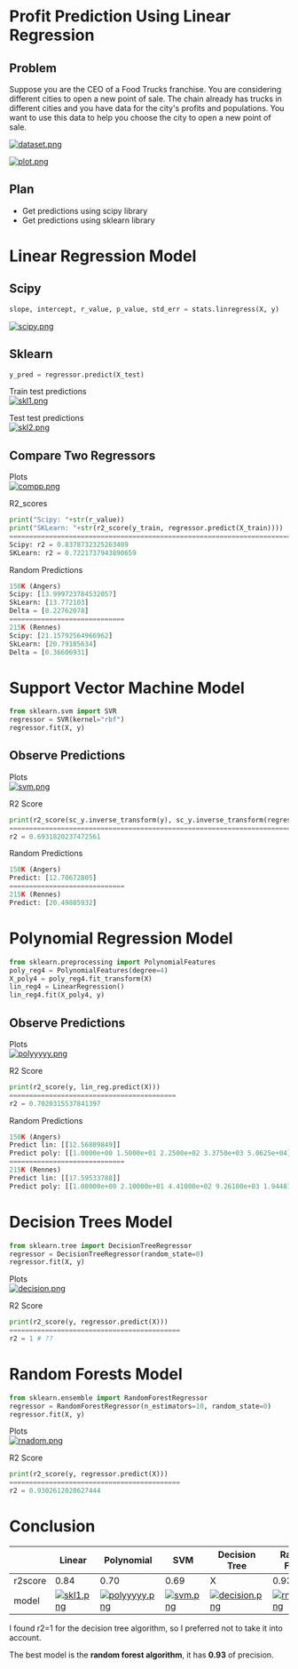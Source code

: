 # Profit Prediction Using Linear Regression

## Problem
Suppose you are the CEO of a Food Trucks franchise. You are considering different cities to open a new point of sale. The chain already has trucks in different cities and you have data for the city's profits and populations.
You want to use this data to help you choose the city to open a new point of sale.

[![dataset.png](https://i.postimg.cc/4yB2BTbQ/dataset.png)](https://postimg.cc/fSSvRpPV)

[![plot.png](https://i.postimg.cc/wBXVwp9R/plot.png)](https://postimg.cc/p9dzd3hP)

## Plan
* Get predictions using scipy library
* Get predictions using sklearn library
  
# Linear Regression Model

## Scipy
```python
slope, intercept, r_value, p_value, std_err = stats.linregress(X, y)
```
[![scipy.png](https://i.postimg.cc/qvfyS5bs/scipy.png)](https://postimg.cc/nCkXQ0tr)

## Sklearn
```python
y_pred = regressor.predict(X_test)
```

Train test predictions<br>
[![skl1.png](https://i.postimg.cc/N0xs8pP7/skl1.png)](https://postimg.cc/JyGCMc8G)

Test test predictions<br>
[![skl2.png](https://i.postimg.cc/fLrh5F7X/skl2.png)](https://postimg.cc/5YLG2sRN)

## Compare Two Regressors

Plots<br>
[![compp.png](https://i.postimg.cc/m2MtzNRV/compp.png)](https://postimg.cc/RNSM2tWn)

R2_scores
```python
print("Scipy: "+str(r_value))
print("SKLearn: "+str(r2_score(y_train, regressor.predict(X_train))))
==========================================================================
Scipy: r2 = 0.8378732325263409
SKLearn: r2 = 0.7221737943890659
```

Random Predictions
```python
150K (Angers)
Scipy: [13.999723784532057]
SkLearn: [13.772103]
Delta = [0.22762078]
=============================
215K (Rennes)
Scipy: [21.15792564966962]
SkLearn: [20.79185634]
Delta = [0.36606931]
```

# Support Vector Machine Model

```python
from sklearn.svm import SVR
regressor = SVR(kernel="rbf")
regressor.fit(X, y)
```
## Observe Predictions

Plots<br>
[![svm.png](https://i.postimg.cc/fL8dw11J/svm.png)](https://postimg.cc/WFJz8YNv)

R2 Score
```python
print(r2_score(sc_y.inverse_transform(y), sc_y.inverse_transform(regressor.predict(sc_X.transform(sc_X.inverse_transform(X))))))
==============================================================================
r2 = 0.6931820237472561
```

Random Predictions
```python
150K (Angers)
Predict: [12.70672805]
=============================
215K (Rennes)
Predict: [20.49885932]
```
# Polynomial Regression Model
```python
from sklearn.preprocessing import PolynomialFeatures
poly_reg4 = PolynomialFeatures(degree=4)
X_poly4 = poly_reg4.fit_transform(X)
lin_reg4 = LinearRegression()
lin_reg4.fit(X_poly4, y)
```
## Observe Predictions

Plots<br>
[![polyyyyy.png](https://i.postimg.cc/vTmKP1JD/polyyyyy.png)](https://postimg.cc/R6jGh0Vz)

R2 Score
```python
print(r2_score(y, lin_reg.predict(X)))
==========================================
r2 = 0.7020315537841397
```

Random Predictions
```python
150K (Angers)
Predict lin: [[12.56809849]]
Predict poly: [[1.0000e+00 1.5000e+01 2.2500e+02 3.3750e+03 5.0625e+04]]
=============================
215K (Rennes)
Predict lin: [[17.59533788]]
Predict poly: [[1.00000e+00 2.10000e+01 4.41000e+02 9.26100e+03 1.94481e+05]]
```

# Decision Trees Model
```python
from sklearn.tree import DecisionTreeRegressor
regressor = DecisionTreeRegressor(random_state=0)
regressor.fit(X, y)
```

Plots<br>
[![decision.png](https://i.postimg.cc/0jdpJZWw/decision.png)](https://postimg.cc/ctCKp7Nx)

R2 Score
```python
print(r2_score(y, regressor.predict(X)))
===========================================
r2 = 1 # ??
```

# Random Forests Model
```python
from sklearn.ensemble import RandomForestRegressor
regressor = RandomForestRegressor(n_estimators=10, random_state=0)
regressor.fit(X, y)
```

Plots<br>
[![rnadom.png](https://i.postimg.cc/qBnQTxL0/rnadom.png)](https://postimg.cc/w3qD5JZb)

R2 Score
```python
print(r2_score(y, regressor.predict(X)))
===========================================
r2 = 0.9302612028627444
```

# Conclusion
|    | Linear | Polynomial | SVM | Decision Tree | Random Forest |
|-------|---------|------------|-----|---------------|---------------|
|r2score|0.84|0.70|0.69|X|0.93|
|model|[![skl1.png](https://i.postimg.cc/N0xs8pP7/skl1.png)](https://postimg.cc/JyGCMc8G)|[![polyyyyy.png](https://i.postimg.cc/vTmKP1JD/polyyyyy.png)](https://postimg.cc/R6jGh0Vz)|[![svm.png](https://i.postimg.cc/fL8dw11J/svm.png)](https://postimg.cc/WFJz8YNv)|[![decision.png](https://i.postimg.cc/0jdpJZWw/decision.png)](https://postimg.cc/ctCKp7Nx)|[![rnadom.png](https://i.postimg.cc/qBnQTxL0/rnadom.png)](https://postimg.cc/w3qD5JZb)|

I found r2=1 for the decision tree algorithm, so I preferred not to take it into account.

The best model is the <b>random forest algorithm</b>, it has <b>0.93</b> of precision.